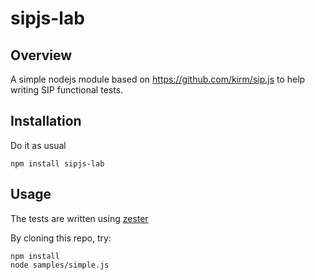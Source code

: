 # sipjs-lab

## Overview

A simple nodejs module based on https://github.com/kirm/sip.js to help writing SIP functional tests.

## Installation

Do it as usual
```
npm install sipjs-lab
```

## Usage

The tests are written using [zester](https://github.com/MayamaTakeshi/zester)

By cloning this repo, try:

```
npm install
node samples/simple.js
```
